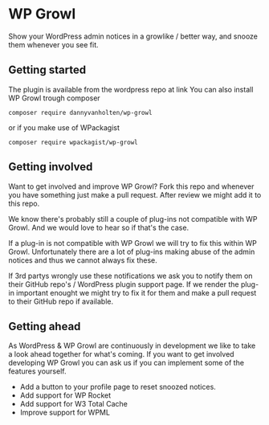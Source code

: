 # WP Growl
Show your WordPress admin notices in a growlike / better way, and snooze them whenever you see fit.

## Getting started

The plugin is available from the wordpress repo at link
You can also install WP Growl trough composer

`composer require dannyvanholten/wp-growl`

or if you make use of WPackagist

`composer require wpackagist/wp-growl`

## Getting involved

Want to get involved and improve WP Growl? Fork this repo and whenever you have something just make a pull request. After review we might add it to this repo.

We know there's probably still a couple of plug-ins not compatible with WP Growl. And we would love to hear so if that's the case.

If a plug-in is not compatible with WP Growl we will try to fix this within WP Growl. Unfortunately there are a lot of plug-ins making abuse of the admin notices and thus we cannot always fix these.

If 3rd partys wrongly use these notifications we ask you to notify them on their GitHub repo's / WordPress plugin support page. If we render the plug-in important enought we might try to fix it for them and make a pull request to their GitHub repo if available.

## Getting ahead

As WordPress & WP Growl are continuously in development we like to take a look ahead together for what's coming. If you want to get involved developing WP Growl you can ask us if you can implement some of the features yourself.

- Add a button to your profile page to reset snoozed notices.
- Add support for WP Rocket
- Add support for W3 Total Cache
- Improve support for WPML